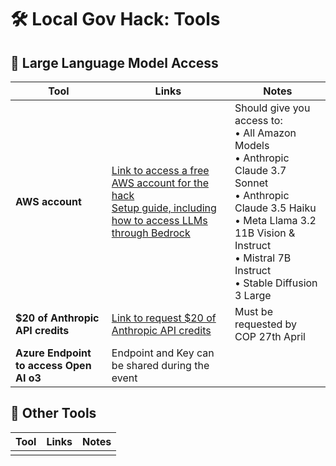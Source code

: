 # 🛠️ Local Gov Hack: Tools

## 🤖 Large Language Model Access

| Tool | Links | Notes |
|------|-------|-------|
| **AWS account** | [Link to access a free AWS account for the hack](https://catalog.us-east-1.prod.workshops.aws/join?access-code=e1c3-0df9c8-4b)<br>[Setup guide, including how to access LLMs through Bedrock](https://catalog.workshops.aws/genai-hackathon/en-US) | Should give you access to:<br>• All Amazon Models<br>• Anthropic Claude 3.7 Sonnet<br>• Anthropic Claude 3.5 Haiku<br>• Meta Llama 3.2 11B Vision & Instruct<br>• Mistral 7B Instruct<br>• Stable Diffusion 3 Large |
| **$20 of Anthropic API credits** | [Link to request $20 of Anthropic API credits](https://docs.google.com/forms/d/e/1FAIpQLScQwvMlBqs8W-knMbYdXoRxUVDk_fGUTV9fIi54_jUsK_bGIw/viewform) | Must be requested by COP 27th April |
| **Azure Endpoint to access Open AI o3** | Endpoint and Key can be shared during the event | |

## 🧰 Other Tools

| Tool | Links | Notes |
|------|-------|-------|
|      |       |       |


